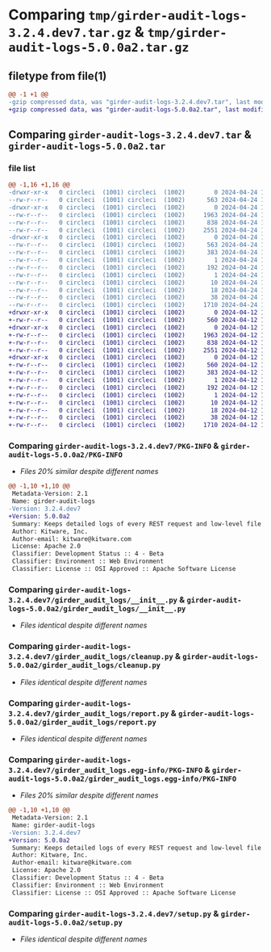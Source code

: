 # Comparing `tmp/girder-audit-logs-3.2.4.dev7.tar.gz` & `tmp/girder-audit-logs-5.0.0a2.tar.gz`

## filetype from file(1)

```diff
@@ -1 +1 @@
-gzip compressed data, was "girder-audit-logs-3.2.4.dev7.tar", last modified: Wed Apr 24 19:12:05 2024, max compression
+gzip compressed data, was "girder-audit-logs-5.0.0a2.tar", last modified: Fri Apr 12 16:29:15 2024, max compression
```

## Comparing `girder-audit-logs-3.2.4.dev7.tar` & `girder-audit-logs-5.0.0a2.tar`

### file list

```diff
@@ -1,16 +1,16 @@
-drwxr-xr-x   0 circleci  (1001) circleci  (1002)        0 2024-04-24 19:12:05.486575 girder-audit-logs-3.2.4.dev7/
--rw-r--r--   0 circleci  (1001) circleci  (1002)      563 2024-04-24 19:12:05.486575 girder-audit-logs-3.2.4.dev7/PKG-INFO
-drwxr-xr-x   0 circleci  (1001) circleci  (1002)        0 2024-04-24 19:12:05.482575 girder-audit-logs-3.2.4.dev7/girder_audit_logs/
--rw-r--r--   0 circleci  (1001) circleci  (1002)     1963 2024-04-24 19:11:47.000000 girder-audit-logs-3.2.4.dev7/girder_audit_logs/__init__.py
--rw-r--r--   0 circleci  (1001) circleci  (1002)      838 2024-04-24 19:11:47.000000 girder-audit-logs-3.2.4.dev7/girder_audit_logs/cleanup.py
--rw-r--r--   0 circleci  (1001) circleci  (1002)     2551 2024-04-24 19:11:47.000000 girder-audit-logs-3.2.4.dev7/girder_audit_logs/report.py
-drwxr-xr-x   0 circleci  (1001) circleci  (1002)        0 2024-04-24 19:12:05.486575 girder-audit-logs-3.2.4.dev7/girder_audit_logs.egg-info/
--rw-r--r--   0 circleci  (1001) circleci  (1002)      563 2024-04-24 19:12:05.000000 girder-audit-logs-3.2.4.dev7/girder_audit_logs.egg-info/PKG-INFO
--rw-r--r--   0 circleci  (1001) circleci  (1002)      383 2024-04-24 19:12:05.000000 girder-audit-logs-3.2.4.dev7/girder_audit_logs.egg-info/SOURCES.txt
--rw-r--r--   0 circleci  (1001) circleci  (1002)        1 2024-04-24 19:12:05.000000 girder-audit-logs-3.2.4.dev7/girder_audit_logs.egg-info/dependency_links.txt
--rw-r--r--   0 circleci  (1001) circleci  (1002)      192 2024-04-24 19:12:05.000000 girder-audit-logs-3.2.4.dev7/girder_audit_logs.egg-info/entry_points.txt
--rw-r--r--   0 circleci  (1001) circleci  (1002)        1 2024-04-24 19:12:05.000000 girder-audit-logs-3.2.4.dev7/girder_audit_logs.egg-info/not-zip-safe
--rw-r--r--   0 circleci  (1001) circleci  (1002)       10 2024-04-24 19:12:05.000000 girder-audit-logs-3.2.4.dev7/girder_audit_logs.egg-info/requires.txt
--rw-r--r--   0 circleci  (1001) circleci  (1002)       18 2024-04-24 19:12:05.000000 girder-audit-logs-3.2.4.dev7/girder_audit_logs.egg-info/top_level.txt
--rw-r--r--   0 circleci  (1001) circleci  (1002)       38 2024-04-24 19:12:05.486575 girder-audit-logs-3.2.4.dev7/setup.cfg
--rw-r--r--   0 circleci  (1001) circleci  (1002)     1710 2024-04-24 19:11:47.000000 girder-audit-logs-3.2.4.dev7/setup.py
+drwxr-xr-x   0 circleci  (1001) circleci  (1002)        0 2024-04-12 16:29:15.427922 girder-audit-logs-5.0.0a2/
+-rw-r--r--   0 circleci  (1001) circleci  (1002)      560 2024-04-12 16:29:15.427922 girder-audit-logs-5.0.0a2/PKG-INFO
+drwxr-xr-x   0 circleci  (1001) circleci  (1002)        0 2024-04-12 16:29:15.427922 girder-audit-logs-5.0.0a2/girder_audit_logs/
+-rw-r--r--   0 circleci  (1001) circleci  (1002)     1963 2024-04-12 16:27:18.000000 girder-audit-logs-5.0.0a2/girder_audit_logs/__init__.py
+-rw-r--r--   0 circleci  (1001) circleci  (1002)      838 2024-04-12 16:27:18.000000 girder-audit-logs-5.0.0a2/girder_audit_logs/cleanup.py
+-rw-r--r--   0 circleci  (1001) circleci  (1002)     2551 2024-04-12 16:27:18.000000 girder-audit-logs-5.0.0a2/girder_audit_logs/report.py
+drwxr-xr-x   0 circleci  (1001) circleci  (1002)        0 2024-04-12 16:29:15.427922 girder-audit-logs-5.0.0a2/girder_audit_logs.egg-info/
+-rw-r--r--   0 circleci  (1001) circleci  (1002)      560 2024-04-12 16:29:15.000000 girder-audit-logs-5.0.0a2/girder_audit_logs.egg-info/PKG-INFO
+-rw-r--r--   0 circleci  (1001) circleci  (1002)      383 2024-04-12 16:29:15.000000 girder-audit-logs-5.0.0a2/girder_audit_logs.egg-info/SOURCES.txt
+-rw-r--r--   0 circleci  (1001) circleci  (1002)        1 2024-04-12 16:29:15.000000 girder-audit-logs-5.0.0a2/girder_audit_logs.egg-info/dependency_links.txt
+-rw-r--r--   0 circleci  (1001) circleci  (1002)      192 2024-04-12 16:29:15.000000 girder-audit-logs-5.0.0a2/girder_audit_logs.egg-info/entry_points.txt
+-rw-r--r--   0 circleci  (1001) circleci  (1002)        1 2024-04-12 16:29:15.000000 girder-audit-logs-5.0.0a2/girder_audit_logs.egg-info/not-zip-safe
+-rw-r--r--   0 circleci  (1001) circleci  (1002)       10 2024-04-12 16:29:15.000000 girder-audit-logs-5.0.0a2/girder_audit_logs.egg-info/requires.txt
+-rw-r--r--   0 circleci  (1001) circleci  (1002)       18 2024-04-12 16:29:15.000000 girder-audit-logs-5.0.0a2/girder_audit_logs.egg-info/top_level.txt
+-rw-r--r--   0 circleci  (1001) circleci  (1002)       38 2024-04-12 16:29:15.427922 girder-audit-logs-5.0.0a2/setup.cfg
+-rw-r--r--   0 circleci  (1001) circleci  (1002)     1710 2024-04-12 16:27:18.000000 girder-audit-logs-5.0.0a2/setup.py
```

### Comparing `girder-audit-logs-3.2.4.dev7/PKG-INFO` & `girder-audit-logs-5.0.0a2/PKG-INFO`

 * *Files 20% similar despite different names*

```diff
@@ -1,10 +1,10 @@
 Metadata-Version: 2.1
 Name: girder-audit-logs
-Version: 3.2.4.dev7
+Version: 5.0.0a2
 Summary: Keeps detailed logs of every REST request and low-level file download event.
 Author: Kitware, Inc.
 Author-email: kitware@kitware.com
 License: Apache 2.0
 Classifier: Development Status :: 4 - Beta
 Classifier: Environment :: Web Environment
 Classifier: License :: OSI Approved :: Apache Software License
```

### Comparing `girder-audit-logs-3.2.4.dev7/girder_audit_logs/__init__.py` & `girder-audit-logs-5.0.0a2/girder_audit_logs/__init__.py`

 * *Files identical despite different names*

### Comparing `girder-audit-logs-3.2.4.dev7/girder_audit_logs/cleanup.py` & `girder-audit-logs-5.0.0a2/girder_audit_logs/cleanup.py`

 * *Files identical despite different names*

### Comparing `girder-audit-logs-3.2.4.dev7/girder_audit_logs/report.py` & `girder-audit-logs-5.0.0a2/girder_audit_logs/report.py`

 * *Files identical despite different names*

### Comparing `girder-audit-logs-3.2.4.dev7/girder_audit_logs.egg-info/PKG-INFO` & `girder-audit-logs-5.0.0a2/girder_audit_logs.egg-info/PKG-INFO`

 * *Files 20% similar despite different names*

```diff
@@ -1,10 +1,10 @@
 Metadata-Version: 2.1
 Name: girder-audit-logs
-Version: 3.2.4.dev7
+Version: 5.0.0a2
 Summary: Keeps detailed logs of every REST request and low-level file download event.
 Author: Kitware, Inc.
 Author-email: kitware@kitware.com
 License: Apache 2.0
 Classifier: Development Status :: 4 - Beta
 Classifier: Environment :: Web Environment
 Classifier: License :: OSI Approved :: Apache Software License
```

### Comparing `girder-audit-logs-3.2.4.dev7/setup.py` & `girder-audit-logs-5.0.0a2/setup.py`

 * *Files identical despite different names*

